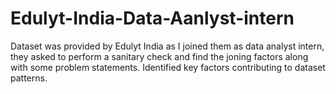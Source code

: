# Edulyt-India-Data-Aanlyst-intern
Dataset was provided by Edulyt India as I joined them as data analyst intern, they asked to perform a sanitary check and find the joning factors along with some problem statements.
Identified key factors contributing to dataset patterns.
